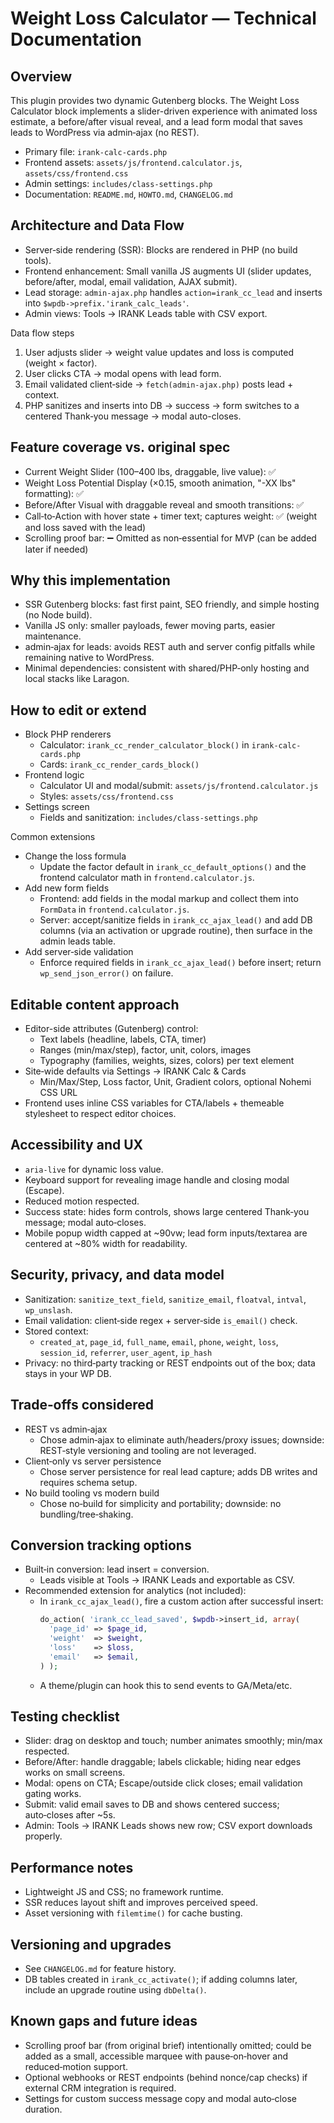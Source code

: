 # Weight Loss Calculator — Technical Documentation

## Overview
This plugin provides two dynamic Gutenberg blocks. The Weight Loss Calculator block implements a slider-driven experience with animated loss estimate, a before/after visual reveal, and a lead form modal that saves leads to WordPress via admin‑ajax (no REST).

- Primary file: `irank-calc-cards.php`
- Frontend assets: `assets/js/frontend.calculator.js`, `assets/css/frontend.css`
- Admin settings: `includes/class-settings.php`
- Documentation: `README.md`, `HOWTO.md`, `CHANGELOG.md`

## Architecture and Data Flow
- Server‑side rendering (SSR): Blocks are rendered in PHP (no build tools).
- Frontend enhancement: Small vanilla JS augments UI (slider updates, before/after, modal, email validation, AJAX submit).
- Lead storage: `admin-ajax.php` handles `action=irank_cc_lead` and inserts into `$wpdb->prefix.'irank_calc_leads'`.
- Admin views: Tools → IRANK Leads table with CSV export.

Data flow steps
1) User adjusts slider → weight value updates and loss is computed (weight × factor).
2) User clicks CTA → modal opens with lead form.
3) Email validated client‑side → `fetch(admin-ajax.php)` posts lead + context.
4) PHP sanitizes and inserts into DB → success → form switches to a centered Thank‑you message → modal auto-closes.

## Feature coverage vs. original spec
- Current Weight Slider (100–400 lbs, draggable, live value): ✅
- Weight Loss Potential Display (×0.15, smooth animation, "-XX lbs" formatting): ✅
- Before/After Visual with draggable reveal and smooth transitions: ✅
- Call‑to‑Action with hover state + timer text; captures weight: ✅ (weight and loss saved with the lead)
- Scrolling proof bar: ➖ Omitted as non‑essential for MVP (can be added later if needed)

## Why this implementation
- SSR Gutenberg blocks: fast first paint, SEO friendly, and simple hosting (no Node build).
- Vanilla JS only: smaller payloads, fewer moving parts, easier maintenance.
- admin‑ajax for leads: avoids REST auth and server config pitfalls while remaining native to WordPress.
- Minimal dependencies: consistent with shared/PHP‑only hosting and local stacks like Laragon.

## How to edit or extend
- Block PHP renderers
  - Calculator: `irank_cc_render_calculator_block()` in `irank-calc-cards.php`
  - Cards: `irank_cc_render_cards_block()`
- Frontend logic
  - Calculator UI and modal/submit: `assets/js/frontend.calculator.js`
  - Styles: `assets/css/frontend.css`
- Settings screen
  - Fields and sanitization: `includes/class-settings.php`

Common extensions
- Change the loss formula
  - Update the factor default in `irank_cc_default_options()` and the frontend calculator math in `frontend.calculator.js`.
- Add new form fields
  - Frontend: add fields in the modal markup and collect them into `FormData` in `frontend.calculator.js`.
  - Server: accept/sanitize fields in `irank_cc_ajax_lead()` and add DB columns (via an activation or upgrade routine), then surface in the admin leads table.
- Add server‑side validation
  - Enforce required fields in `irank_cc_ajax_lead()` before insert; return `wp_send_json_error()` on failure.

## Editable content approach
- Editor-side attributes (Gutenberg) control:
  - Text labels (headline, labels, CTA, timer)
  - Ranges (min/max/step), factor, unit, colors, images
  - Typography (families, weights, sizes, colors) per text element
- Site‑wide defaults via Settings → IRANK Calc & Cards
  - Min/Max/Step, Loss factor, Unit, Gradient colors, optional Nohemi CSS URL
- Frontend uses inline CSS variables for CTA/labels + themeable stylesheet to respect editor choices.

## Accessibility and UX
- `aria-live` for dynamic loss value.
- Keyboard support for revealing image handle and closing modal (Escape).
- Reduced motion respected.
- Success state: hides form controls, shows large centered Thank‑you message; modal auto‑closes.
 - Mobile popup width capped at ~90vw; lead form inputs/textarea are centered at ~80% width for readability.

## Security, privacy, and data model
- Sanitization: `sanitize_text_field`, `sanitize_email`, `floatval`, `intval`, `wp_unslash`.
- Email validation: client‑side regex + server‑side `is_email()` check.
- Stored context:
  - `created_at`, `page_id`, `full_name`, `email`, `phone`, `weight`, `loss`, `session_id`, `referrer`, `user_agent`, `ip_hash`
- Privacy: no third‑party tracking or REST endpoints out of the box; data stays in your WP DB.

## Trade‑offs considered
- REST vs admin‑ajax
  - Chose admin‑ajax to eliminate auth/headers/proxy issues; downside: REST‑style versioning and tooling are not leveraged.
- Client‑only vs server persistence
  - Chose server persistence for real lead capture; adds DB writes and requires schema setup.
- No build tooling vs modern build
  - Chose no‑build for simplicity and portability; downside: no bundling/tree‑shaking.

## Conversion tracking options
- Built‑in conversion: lead insert = conversion.
  - Leads visible at Tools → IRANK Leads and exportable as CSV.
- Recommended extension for analytics (not included):
  - In `irank_cc_ajax_lead()`, fire a custom action after successful insert:
    ```php
    do_action( 'irank_cc_lead_saved', $wpdb->insert_id, array(
      'page_id' => $page_id,
      'weight'  => $weight,
      'loss'    => $loss,
      'email'   => $email,
    ) );
    ```
  - A theme/plugin can hook this to send events to GA/Meta/etc.

## Testing checklist
- Slider: drag on desktop and touch; number animates smoothly; min/max respected.
- Before/After: handle draggable; labels clickable; hiding near edges works on small screens.
- Modal: opens on CTA; Escape/outside click closes; email validation gating works.
- Submit: valid email saves to DB and shows centered success; auto‑closes after ~5s.
- Admin: Tools → IRANK Leads shows new row; CSV export downloads properly.

## Performance notes
- Lightweight JS and CSS; no framework runtime.
- SSR reduces layout shift and improves perceived speed.
- Asset versioning with `filemtime()` for cache busting.

## Versioning and upgrades
- See `CHANGELOG.md` for feature history.
- DB tables created in `irank_cc_activate()`; if adding columns later, include an upgrade routine using `dbDelta()`.

## Known gaps and future ideas
- Scrolling proof bar (from original brief) intentionally omitted; could be added as a small, accessible marquee with pause‑on‑hover and reduced‑motion support.
- Optional webhooks or REST endpoints (behind nonce/cap checks) if external CRM integration is required.
- Settings for custom success message copy and modal auto‑close duration.
